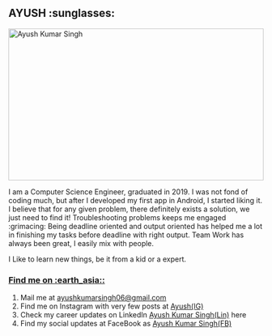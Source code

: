 <h2 align="left" >
    AYUSH :sunglasses:
</h2>
<img src="https://i.postimg.cc/PxD1zgjp/Screenshot-from-2020-08-06-21-03-25.png" width="100%" height="300" title="Ayush Kumar Singh">
<p>I am a Computer Science Engineer, graduated in 2019. I was not fond of coding much, but after I developed my first app in Android, I started liking it. I believe that for any given problem, there definitely exists a solution, we just need to find it! Troubleshooting problems keeps me engaged :grimacing: Being deadline oriented and output oriented has helped me a lot in finishing my tasks before deadline with right output. Team Work has always been great, I easily mix with people.</p>
<p>I Like to learn new things, be it from a kid or a expert.</p>

<h3>
    <u>Find me on :earth_asia::</u>  
</h3>
<p>
    <ol>
        <li>Mail me at <a href="https://mail.google.com/mail/?view=cm&fs=1&tf=1&to=ayushkumarsingh06@gmail.com" target="_blank" rel="noopener noreferrer">ayushkumarsingh06@gmail.com</a></li>
        <li>Find me on Instagram with very few posts at <a href="https://www.instagram.com/ayushkumar.singh.7967/" target="_blank">Ayush(IG)</a></li>
        <li>Check my career updates on LinkedIn <a href="https://www.linkedin.com/in/ayushkumarsingh06" target="_blank">Ayush Kumar Singh(Lin)</a> here</li>
        <li>Find my social updates at FaceBook as <a href="https://www.facebook.com/ayushkumar.singh.7967" target="_blank">Ayush Kumar Singh(FB)</a></li>
    </ol>
</p>
